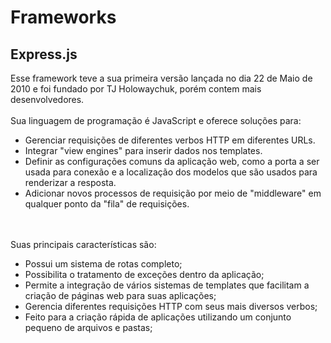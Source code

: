 <h1>Frameworks</h1>

<h2>Express.js</h2>
<p>Esse framework teve a sua primeira versão lançada no dia 22 de Maio de 2010 e foi fundado por TJ Holowaychuk, porém contem mais desenvolvedores.<br><br>Sua linguagem de programação é JavaScript e oferece soluções para:<ul><li>Gerenciar requisições de diferentes verbos HTTP em diferentes URLs.</li><li>Integrar "view engines" para inserir dados nos templates.</li><li>Definir as configurações comuns da aplicação web, como a porta a ser usada para conexão e a localização dos modelos que são usados para renderizar a resposta.</li><li>Adicionar novos processos de requisição por meio de "middleware" em qualquer ponto da "fila" de requisições.</li></ul><br><br>Suas principais características são:<ul><li>Possui um sistema de rotas completo;</li><li>Possibilita o tratamento de exceções dentro da aplicação;</li><li>Permite a integração de vários sistemas de templates que facilitam a criação de páginas web para suas aplicações;</li><li>Gerencia diferentes requisições HTTP com seus mais diversos verbos;</li><li>Feito para a criação rápida de aplicações utilizando um conjunto pequeno de arquivos e pastas;</li></ul></p>
